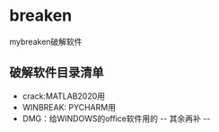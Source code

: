 # breaken
mybreaken破解软件
## 破解软件目录清单
* crack:MATLAB2020用
* WINBREAK: PYCHARM用
* DMG：给WINDOWS的office软件用的
  --  其余再补 --
